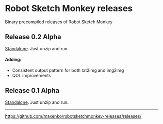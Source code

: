 # Robot Sketch Monkey releases
Binary precompiled releases of Robot Sketch Monkey

## Release 0.2 Alpha
[Standalone](https://github.com/maxenko/robotsketchmonkey-releases/releases/download/alpha-0.2/RobotSketchMonkey-0_2.zip). Just unzip and run.

#### Adding:
* Consistent output pattern for both txt2img and img2img
* QOL improvements

## Release 0.1 Alpha
[Standalone](https://github.com/maxenko/robotsketchmonkey-releases/releases/download/alpha/RobotSketchMonkey-0_2.zip). Just unzip and run.

***
https://github.com/maxenko/robotsketchmonkey-releases/releases/